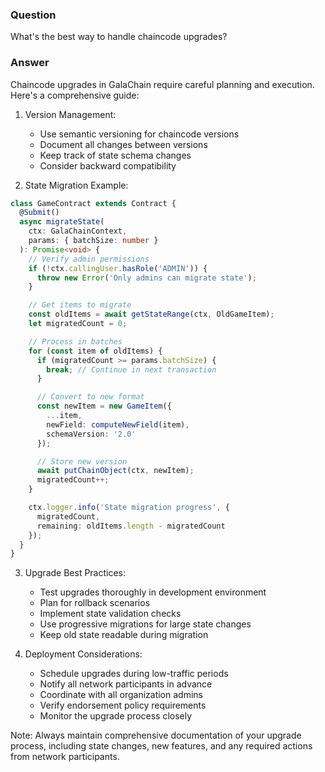 ### Question


What's the best way to handle chaincode upgrades?


### Answer


Chaincode upgrades in GalaChain require careful planning and execution. Here's a comprehensive guide:

1. Version Management:
   - Use semantic versioning for chaincode versions
   - Document all changes between versions
   - Keep track of state schema changes
   - Consider backward compatibility

2. State Migration Example:
```typescript
class GameContract extends Contract {
  @Submit()
  async migrateState(
    ctx: GalaChainContext,
    params: { batchSize: number }
  ): Promise<void> {
    // Verify admin permissions
    if (!ctx.callingUser.hasRole('ADMIN')) {
      throw new Error('Only admins can migrate state');
    }

    // Get items to migrate
    const oldItems = await getStateRange(ctx, OldGameItem);
    let migratedCount = 0;

    // Process in batches
    for (const item of oldItems) {
      if (migratedCount >= params.batchSize) {
        break; // Continue in next transaction
      }

      // Convert to new format
      const newItem = new GameItem({
        ...item,
        newField: computeNewField(item),
        schemaVersion: '2.0'
      });

      // Store new version
      await putChainObject(ctx, newItem);
      migratedCount++;
    }

    ctx.logger.info('State migration progress', {
      migratedCount,
      remaining: oldItems.length - migratedCount
    });
  }
}
```

3. Upgrade Best Practices:
   - Test upgrades thoroughly in development environment
   - Plan for rollback scenarios
   - Implement state validation checks
   - Use progressive migrations for large state changes
   - Keep old state readable during migration

4. Deployment Considerations:
   - Schedule upgrades during low-traffic periods
   - Notify all network participants in advance
   - Coordinate with all organization admins
   - Verify endorsement policy requirements
   - Monitor the upgrade process closely

Note: Always maintain comprehensive documentation of your upgrade process, including state changes, new features, and any required actions from network participants.